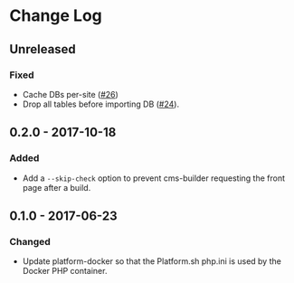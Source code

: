 # Change Log

## Unreleased
### Fixed
- Cache DBs per-site ([#26])
- Drop all tables before importing DB ([#24]).

## 0.2.0 - 2017-10-18
### Added
- Add a `--skip-check` option to prevent cms-builder requesting the front page after a build.

## 0.1.0 - 2017-06-23
### Changed
- Update platform-docker so that the Platform.sh php.ini is used by the Docker PHP container.

[#24]: https://github.com/tes/cms-builder/issues/24
[#26]: https://github.com/tes/cms-builder/issues/26